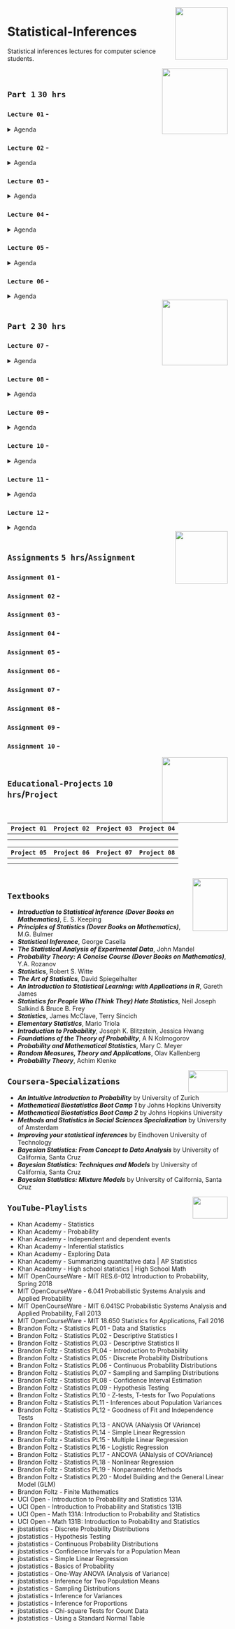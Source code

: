 <img align="right" width="120" height="120" src="https://github.com/cs-MohamedAyman/Computer-Science-Textbooks/blob/master/logos/statistical-inferences.jpg">

# Statistical-Inferences
Statistical inferences lectures for computer science students.

<img align="right" width="150" height="150" src="https://github.com/cs-MohamedAyman/Computer-Science-Textbooks/blob/master/logos/practice1.jpg">
<br>

## `Part 1`  `30 hrs`

### `Lecture 01` - 
<details>
  <summary>Agenda</summary><br>

  - 
  - 
  - 
  - 
  - 
</details>

### `Lecture 02` - 
<details>
  <summary>Agenda</summary><br>

  - 
  - 
  - 
  - 
  - 
</details>

### `Lecture 03` - 
<details>
  <summary>Agenda</summary><br>

  - 
  - 
  - 
  - 
  - 
</details>

### `Lecture 04` - 
<details>
  <summary>Agenda</summary><br>

  - 
  - 
  - 
  - 
  - 
</details>

### `Lecture 05` - 
<details>
  <summary>Agenda</summary><br>

  - 
  - 
  - 
  - 
  - 
</details>

### `Lecture 06` - 
<details>
  <summary>Agenda</summary><br>

  - 
  - 
  - 
  - 
  - 
</details>


<img align="right" width="150" height="150" src="https://github.com/cs-MohamedAyman/Computer-Science-Textbooks/blob/master/logos/practice1.jpg">
<br>

## `Part 2`  `30 hrs`

### `Lecture 07` - 
<details>
  <summary>Agenda</summary><br>

  - 
  - 
  - 
  - 
  - 
</details>

### `Lecture 08` - 
<details>
  <summary>Agenda</summary><br>

  - 
  - 
  - 
  - 
  - 
</details>

### `Lecture 09` - 
<details>
  <summary>Agenda</summary><br>

  - 
  - 
  - 
  - 
  - 
</details>

### `Lecture 10` - 
<details>
  <summary>Agenda</summary><br>

  - 
  - 
  - 
  - 
  - 
</details>

### `Lecture 11` - 
<details>
  <summary>Agenda</summary><br>

  - 
  - 
  - 
  - 
  - 
</details>

### `Lecture 12` - 
<details>
  <summary>Agenda</summary><br>

  - 
  - 
  - 
  - 
  - 
</details>


<img align="right" width="120" height="120" src="https://github.com/cs-MohamedAyman/Computer-Science-Textbooks/blob/master/logos/practice2.jpg">
<br>

## `Assignments` `5 hrs`/`Assignment`

### `Assignment 01` - 
### `Assignment 02` - 
### `Assignment 03` - 
### `Assignment 04` - 
### `Assignment 05` - 
### `Assignment 06` - 
### `Assignment 07` - 
### `Assignment 08` - 
### `Assignment 09` - 
### `Assignment 10` - 

<img align="right" width="150" height="150" src="https://github.com/cs-MohamedAyman/Computer-Science-Textbooks/blob/master/logos/educational-projects.jpg">
<br>

## `Educational-Projects` `10 hrs`/`Project`

|`Project 01` | `Project 02` | `Project 03` | `Project 04` |
|:----:|:----:|:----:|:----:|
| | | | |
| | | | |

|`Project 05` | `Project 06` | `Project 07` | `Project 08` |
|:----:|:----:|:----:|:----:|
| | | | |
| | | | |

<br>
<img align="right" width="80" height="120" src="https://github.com/cs-MohamedAyman/Computer-Science-Textbooks/blob/master/logos/textbooks.jpg">

## `Textbooks`

* ***Introduction to Statistical Inference (Dover Books on Mathematics)***, E. S. Keeping
* ***Principles of Statistics (Dover Books on Mathematics)***, M.G. Bulmer
* ***Statistical Inference***, George Casella
* ***The Statistical Analysis of Experimental Data***, John Mandel
* ***Probability Theory: A Concise Course (Dover Books on Mathematics)***, Y.A. Rozanov
* ***Statistics***, Robert S. Witte
* ***The Art of Statistics***, David Spiegelhalter
* ***An Introduction to Statistical Learning: with Applications in R***, Gareth James
* ***Statistics for People Who (Think They) Hate Statistics***, Neil Joseph Salkind & Bruce B. Frey
* ***Statistics***, James McClave, Terry Sincich
* ***Elementary Statistics***, Mario Triola
* ***Introduction to Probability***, Joseph K. Blitzstein, Jessica Hwang
* ***Foundations of the Theory of Probability***, A N Kolmogorov
* ***Probability and Mathematical Statistics***, Mary C. Meyer
* ***Random Measures, Theory and Applications***, Olav Kallenberg
* ***Probability Theory***, Achim Klenke

<img align="right" width="90" height="50" src="https://github.com/cs-MohamedAyman/Coursera-Specializations/blob/master/organizations-logos/coursera.jpg">

## `Coursera-Specializations`

* ***An Intuitive Introduction to Probability*** by University of Zurich
* ***Mathematical Biostatistics Boot Camp 1*** by Johns Hopkins University
* ***Mathematical Biostatistics Boot Camp 2*** by Johns Hopkins University
* ***Methods and Statistics in Social Sciences Specialization*** by University of Amsterdam
* ***Improving your statistical inferences*** by Eindhoven University of Technology
* ***Bayesian Statistics: From Concept to Data Analysis*** by University of California, Santa Cruz
* ***Bayesian Statistics: Techniques and Models*** by University of California, Santa Cruz
* ***Bayesian Statistics: Mixture Models*** by University of California, Santa Cruz

<img align="right" width="80" height="50" src="https://github.com/cs-MohamedAyman/YouTube-Playlists/blob/master/organizations-logos/youtube.jpg">

## `YouTube-Playlists`

- Khan Academy - Statistics
- Khan Academy - Probability
- Khan Academy - Independent and dependent events
- Khan Academy - Inferential statistics
- Khan Academy - Exploring Data
- Khan Academy - Summarizing quantitative data | AP Statistics
- Khan Academy - High school statistics | High School Math
- MIT OpenCourseWare - MIT RES.6-012 Introduction to Probability, Spring 2018
- MIT OpenCourseWare - 6.041 Probabilistic Systems Analysis and Applied Probability
- MIT OpenCourseWare - MIT 6.041SC Probabilistic Systems Analysis and Applied Probability, Fall 2013
- MIT OpenCourseWare - MIT 18.650 Statistics for Applications, Fall 2016
- Brandon Foltz - Statistics PL01 - Data and Statistics
- Brandon Foltz - Statistics PL02 - Descriptive Statistics I
- Brandon Foltz - Statistics PL03 - Descriptive Statistics II
- Brandon Foltz - Statistics PL04 - Introduction to Probability
- Brandon Foltz - Statistics PL05 - Discrete Probability Distributions
- Brandon Foltz - Statistics PL06 - Continuous Probability Distributions
- Brandon Foltz - Statistics PL07 - Sampling and Sampling Distributions
- Brandon Foltz - Statistics PL08 - Confidence Interval Estimation
- Brandon Foltz - Statistics PL09 - Hypothesis Testing
- Brandon Foltz - Statistics PL10 - Z-tests, T-tests for Two Populations
- Brandon Foltz - Statistics PL11 - Inferences about Population Variances
- Brandon Foltz - Statistics PL12 - Goodness of Fit and Independence Tests
- Brandon Foltz - Statistics PL13 - ANOVA (ANalysis Of VAriance)
- Brandon Foltz - Statistics PL14 - Simple Linear Regression
- Brandon Foltz - Statistics PL15 - Multiple Linear Regression
- Brandon Foltz - Statistics PL16 - Logistic Regression
- Brandon Foltz - Statistics PL17 - ANCOVA (ANalysis of COVAriance)
- Brandon Foltz - Statistics PL18 - Nonlinear Regression
- Brandon Foltz - Statistics PL19 - Nonparametric Methods
- Brandon Foltz - Statistics PL20 - Model Building and the General Linear Model (GLM)
- Brandon Foltz - Finite Mathematics
- UCI Open - Introduction to Probability and Statistics 131A
- UCI Open - Introduction to Probability and Statistics 131B
- UCI Open - Math 131A: Introduction to Probability and Statistics
- UCI Open - Math 131B: Introduction to Probability and Statistics
- jbstatistics - Discrete Probability Distributions
- jbstatistics - Hypothesis Testing
- jbstatistics - Continuous Probability Distributions
- jbstatistics - Confidence Intervals for a Population Mean
- jbstatistics - Simple Linear Regression
- jbstatistics - Basics of Probability
- jbstatistics - One-Way ANOVA (Analysis of Variance)
- jbstatistics - Inference for Two Population Means
- jbstatistics - Sampling Distributions
- jbstatistics - Inference for Variances
- jbstatistics - Inference for Proportions
- jbstatistics - Chi-square Tests for Count Data
- jbstatistics - Using a Standard Normal Table
